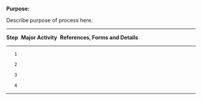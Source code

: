 **Purpose:**

Describe purpose of process here.

  ------------------------------------------------------------------------
   **Step**    **Major Activity**                   **References, Forms
                                                    and Details** 
  ------------ ------------------------------------ ----------------------
       1                                            

       2                                            

       3                                            

       4                                            
  ------------------------------------------------------------------------
